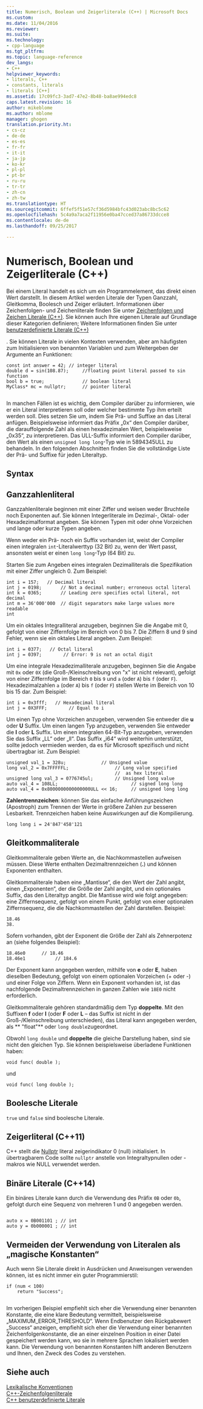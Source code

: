 ```yaml
---
title: Numerisch, Boolean und Zeigerliterale (C++) | Microsoft Docs
ms.custom: 
ms.date: 11/04/2016
ms.reviewer: 
ms.suite: 
ms.technology:
- cpp-language
ms.tgt_pltfrm: 
ms.topic: language-reference
dev_langs:
- C++
helpviewer_keywords:
- literals, C++
- constants, literals
- literals [C++]
ms.assetid: 17c09fc3-3ad7-47e2-8b48-ba8ae994edc8
caps.latest.revision: 16
author: mikeblome
ms.author: mblome
manager: ghogen
translation.priority.ht:
- cs-cz
- de-de
- es-es
- fr-fr
- it-it
- ja-jp
- ko-kr
- pl-pl
- pt-br
- ru-ru
- tr-tr
- zh-cn
- zh-tw
ms.translationtype: HT
ms.sourcegitcommit: 6ffef5f51e57cf36d5984bfc43d023abc8bc5c62
ms.openlocfilehash: 5c4a9a7aca2f11956e0ba47cced37a86733dcce8
ms.contentlocale: de-de
ms.lasthandoff: 09/25/2017

---
```

# <a name="numeric-boolean-and-pointer-literals--c"></a>Numerisch, Boolean und Zeigerliterale (C++)
Bei einem Literal handelt es sich um ein Programmelement, das direkt einen Wert darstellt. In diesem Artikel werden Literale der Typen Ganzzahl, Gleitkomma, Boolesch und Zeiger erläutert. Informationen über Zeichenfolgen- und Zeichenliterale finden Sie unter [Zeichenfolgen und Zeichen Literale (C++)](../cpp/string-and-character-literals-cpp.md). Sie können auch Ihre eigenen Literale auf Grundlage dieser Kategorien definieren; Weitere Informationen finden Sie unter [benutzerdefinierte Literale (C++)](../cpp/user-defined-literals-cpp.md)  
  
 . Sie können Literale in vielen Kontexten verwenden, aber am häufigsten zum Initialisieren von benannten Variablen und zum Weitergeben der Argumente an Funktionen:  
  
```  
const int answer = 42; // integer literal  
double d = sin(108.87);     //floating point literal passed to sin function  
bool b = true;              // boolean literal  
MyClass* mc = nullptr;      // pointer literal  
  
```  
  
 In manchen Fällen ist es wichtig, dem Compiler darüber zu informieren, wie er ein Literal interpretieren soll oder welcher bestimmte Typ ihm erteilt werden soll. Dies setzen Sie um, indem Sie Prä- und Suffixe an das Literal anfügen. Beispielsweise informiert das Präfix „0x“ den Compiler darüber, die darauffolgende Zahl als einen hexadezimalen Wert, beispielsweise „0x35“, zu interpretieren. Das ULL-Suffix informiert den Compiler darüber, den Wert als einen `unsigned long long`-Typ wie in 5894345ULL zu behandeln. In den folgenden Abschnitten finden Sie die vollständige Liste der Prä- und Suffixe für jeden Literaltyp.  
  
## <a name="syntax"></a>Syntax  
  
## <a name="integer-literals"></a>Ganzzahlenliteral  
 Ganzzahlenliterale beginnen mit einer Ziffer und weisen weder Bruchteile noch Exponenten auf. Sie können Integerliterale im Dezimal-, Oktal- oder Hexadezimalformat angeben. Sie können Typen mit oder ohne Vorzeichen und lange oder kurze Typen angeben.  
  
 Wenn weder ein Prä- noch ein Suffix vorhanden ist, weist der Compiler einen integralen `int`-Literalwerttyp (32 Bit) zu, wenn der Wert passt, ansonsten weist er einen `long long`-Typ (64 Bit) zu.  
  
 Starten Sie zum Angeben eines integralen Dezimalliterals die Spezifikation mit einer Ziffer ungleich 0. Zum Beispiel:  
  
```  
int i = 157;   // Decimal literal  
int j = 0198;       // Not a decimal number; erroneous octal literal  
int k = 0365;       // Leading zero specifies octal literal, not decimal  
int m = 36'000'000  // digit separators make large values more readable  
int   
```  
  
 Um ein oktales Integralliteral anzugeben, beginnen Sie die Angabe mit 0, gefolgt von einer Ziffernfolge im Bereich von 0 bis 7. Die Ziffern 8 und 9 sind Fehler, wenn sie ein oktales Literal angeben. Zum Beispiel:  
  
```  
int i = 0377;   // Octal literal  
int j = 0397;        // Error: 9 is not an octal digit  
```  
  
 Um eine integrale Hexadezimalliterale anzugeben, beginnen Sie die Angabe mit `0x` oder `0X` (die Groß-/Kleinschreibung von "x" ist nicht relevant), gefolgt von einer Ziffernfolge im Bereich `0` bis `9` und `a` (oder `A`) bis `f` (oder `F`). Hexadezimalzahlen `a` (oder `A`) bis `f` (oder `F`) stellen Werte im Bereich von 10 bis 15 dar. Zum Beispiel:  
  
```  
int i = 0x3fff;   // Hexadecimal literal  
int j = 0X3FFF;        // Equal to i  
```  
  
 Um einen Typ ohne Vorzeichen anzugeben, verwenden Sie entweder die **u** oder **U** Suffix. Um einen langen Typ anzugeben, verwenden Sie entweder die **l** oder **L** Suffix. Um einen integralen 64-Bit-Typ anzugeben, verwenden Sie das Suffix „LL“ oder „ll“. Das Suffix „i64“ wird weiterhin unterstützt, sollte jedoch vermieden werden, da es für Microsoft spezifisch und nicht übertragbar ist. Zum Beispiel:  
  
```  
unsigned val_1 = 328u;             // Unsigned value  
long val_2 = 0x7FFFFFL;                 // Long value specified   
                                        //  as hex literal  
unsigned long val_3 = 0776745ul;        // Unsigned long value  
auto val_4 = 108LL;                           // signed long long  
auto val_4 = 0x8000000000000000ULL << 16;     // unsigned long long   
```  
  
 **Zahlentrennzeichen**: können Sie das einfache Anführungszeichen (Apostroph) zum Trennen der Werte in größere Zahlen zur besseren Lesbarkeit. Trennzeichen haben keine Auswirkungen auf die Kompilierung.  
  
```  
long long i = 24'847'458'121  
```  
  
## <a name="floating-point-literals"></a>Gleitkommaliterale  
 Gleitkommaliterale geben Werte an, die Nachkommastellen aufweisen müssen. Diese Werte enthalten Dezimaltrennzeichen (**.**) und können Exponenten enthalten.  
  
 Gleitkommaliterale haben eine „Mantisse“, die den Wert der Zahl angibt, einen „Exponenten“, der die Größe der Zahl angibt, und ein optionales Suffix, das den Literaltyp angibt. Die Mantisse wird wie folgt angegeben: eine Ziffernsequenz, gefolgt von einem Punkt, gefolgt von einer optionalen Ziffernsequenz, die die Nachkommastellen der Zahl darstellen. Beispiel:  
  
```  
18.46  
38.  
```  
  
 Sofern vorhanden, gibt der Exponent die Größe der Zahl als Zehnerpotenz an (siehe folgendes Beispiel):  
  
```  
18.46e0      // 18.46  
18.46e1           // 184.6  
```  
  
 Der Exponent kann angegeben werden, mithilfe von **e** oder **E**, haben dieselben Bedeutung, gefolgt von einem optionalen Vorzeichen (+ oder -) und einer Folge von Ziffern.  Wenn ein Exponent vorhanden ist, ist das nachfolgende Dezimaltrennzeichen in ganzen Zahlen wie `18E0` nicht erforderlich.  
  
 Gleitkommaliterale gehören standardmäßig dem Typ **doppelte**. Mit den Suffixen **f** oder **l** (oder **F** oder **L** – das Suffix ist nicht in der Groß-/Kleinschreibung unterschieden), das Literal kann angegeben werden, als ** "float"** oder `long double`zugeordnet.  
  
 Obwohl `long double` und **doppelte** die gleiche Darstellung haben, sind sie nicht den gleichen Typ. Sie können beispielsweise überladene Funktionen haben:  
  
```  
void func( double );  
```  
  
 und  
  
```  
void func( long double );  
```  
  
## <a name="boolean-literals"></a>Boolesche Literale  
 `true` und `false` sind boolesche Literale.  
  
## <a name="pointer-literal-c11"></a>Zeigerliteral (C++11)  
 C++ stellt die [Nullptr](../cpp/nullptr.md) literal zeigerindikator 0 (null) initialisiert. In übertragbarem Code sollte `nullptr` anstelle von Integraltypnullen oder -makros wie NULL verwendet werden.  
  
## <a name="binary-literals-c14"></a>Binäre Literale (C++14)  
 Ein binäres Literale kann durch die Verwendung des Präfix `0B` oder `0b`, gefolgt durch eine Sequenz von mehreren 1 und 0 angegeben werden.  
  
```  
  
auto x = 0B001101 ; // int  
auto y = 0b000001 ; // int  
```  
  
## <a name="avoid-using-literals-as-magic-constants"></a>Vermeiden der Verwendung von Literalen als „magische Konstanten“  
 Auch wenn Sie Literale direkt in Ausdrücken und Anweisungen verwenden können, ist es nicht immer ein guter Programmierstil:  
  
```  
if (num < 100)  
    return "Success";  
  
```  
  
 Im vorherigen Beispiel empfiehlt sich eher die Verwendung einer benannten Konstante, die eine klare Bedeutung vermittelt, beispielsweise „MAXIMUM_ERROR_THRESHOLD“. Wenn Endbenutzer den Rückgabewert „Success“ anzeigen, empfiehlt sich eher die Verwendung einer benannten Zeichenfolgenkonstante, die an einer einzelnen Position in einer Datei gespeichert werden kann, wo sie in mehrere Sprachen lokalisiert werden kann. Die Verwendung von benannten Konstanten hilft anderen Benutzern und Ihnen, den Zweck des Codes zu verstehen.  
  
## <a name="see-also"></a>Siehe auch  
 [Lexikalische Konventionen](../cpp/lexical-conventions.md)   
 [C++-Zeichenfolgenliterale](../cpp/string-and-character-literals-cpp.md)   
 [C++ benutzerdefinierte Literale](../cpp/user-defined-literals-cpp.md)
